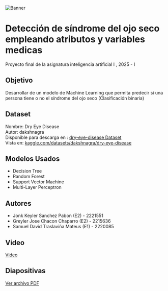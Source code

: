 ![Banner](https://github.com/user-attachments/assets/81c27071-c8a7-46f4-8586-7ea027d6de0a)


# Detección de síndrome del ojo seco empleando atributos y variables medicas

Proyecto final de la asignatura inteligencia artificial I , 2025 - I 

## Objetivo 
Desarrollar de un modelo de Machine Learning que permita predecir si una persona tiene o no el síndrome del ojo seco (Clasificación binaria)

## Dataset 
Nombre: Dry Eye Disease
<br>Autor: dakshnagra
<br>Disponible para descarga en : [dry-eye-disease Dataset](https://drive.google.com/uc?export=download&id=1rsinyuJoJesd_UyrLaD0u-ECzJH4PHFA)
<br>Vista en: [kaggle.com/datasets/dakshnagra/dry-eye-disease](https://www.kaggle.com/datasets/dakshnagra/dry-eye-disease)

## Modelos Usados 
- Decision Tree
- Random Forest
- Support Vector Machine
- Multi-Layer Perceptron 

## Autores 
- Jonk Keyler Sanchez Pabon (E2) - 2221551
- Greyler Jose Chacon Chaparro (E2) - 2215636
- Samuel David Traslaviña Mateus (E1) - 2220085

## Video 
[Video](https://youtu.be/GUqMVLCL9e4)

## Diapositivas
[Ver archivo PDF](Slides_project.pdf)
